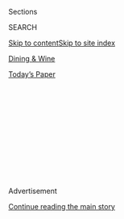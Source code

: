 <div id="app">

<div>

<div>

<div>

<div class="NYTAppHideMasthead css-1q2w90k e1suatyy0">

<div class="section css-ui9rw0 e1suatyy2">

<div class="css-eph4ug er09x8g0">

<div class="css-6n7j50">

</div>

<span class="css-1dv1kvn">Sections</span>

<div class="css-10488qs">

<span class="css-1dv1kvn">SEARCH</span>

</div>

[Skip to content](#site-content)[Skip to site index](#site-index)

</div>

<div id="masthead-section-label" class="css-1wr3we4 eaxe0e00">

[Dining &
Wine](https://www.nytimes3xbfgragh.onion/pages/dining/index.html)

</div>

<div class="css-10698na e1huz5gh0">

</div>

</div>

<div id="masthead-bar-one" class="section hasLinks css-15hmgas e1csuq9d3">

<div class="css-uqyvli e1csuq9d0">

</div>

<div class="css-1uqjmks e1csuq9d1">

</div>

<div class="css-9e9ivx">

[](https://myaccount.nytimes3xbfgragh.onion/auth/login?response_type=cookie&client_id=vi)

</div>

<div class="css-1bvtpon e1csuq9d2">

[Today’s
Paper](https://www.nytimes3xbfgragh.onion/section/todayspaper)

</div>

</div>

</div>

</div>

<div data-aria-hidden="false">

<div id="site-content" data-role="main">

<div>

<div class="css-1aor85t" style="opacity:0.000000001;z-index:-1;visibility:hidden">

<div class="css-1hqnpie">

<div class="css-epjblv">

<span class="css-17xtcya">[Dining &
Wine](/pages/dining/index.html)</span><span class="css-x15j1o">|</span><span class="css-fwqvlz">El
Bulli and a Meal for the
Ages</span>

</div>

<div class="css-k008qs">

<div class="css-1iwv8en">

<span class="css-18z7m18"></span>

<div>

</div>

</div>

<span class="css-1n6z4y"></span>

<div class="css-1705lsu">

<div class="css-4xjgmj">

<div class="css-4skfbu" data-role="toolbar" data-aria-label="Social Media Share buttons, Save button, and Comments Panel with current comment count" data-testid="share-tools">

  - 
  - 
  - 
  - 
    
    <div class="css-6n7j50">
    
    </div>

  - 

</div>

</div>

</div>

</div>

</div>

</div>

<div id="NYT_TOP_BANNER_REGION" class="css-13pd83m">

</div>

<div id="top-wrapper" class="css-1sy8kpn">

<div id="top-slug" class="css-l9onyx">

Advertisement

</div>

[Continue reading the main
story](#after-top)

<div class="ad top-wrapper" style="text-align:center;height:100%;display:block;min-height:250px">

<div id="top" class="place-ad" data-position="top" data-size-key="top">

</div>

</div>

<div id="after-top">

</div>

</div>

<div id="sponsor-wrapper" class="css-1hyfx7x">

<div id="sponsor-slug" class="css-19vbshk">

Supported by

</div>

[Continue reading the main
story](#after-sponsor)

<div id="sponsor" class="ad sponsor-wrapper" style="text-align:center;height:100%;display:block">

</div>

<div id="after-sponsor">

</div>

</div>

[The Pour](/column/the-pour "The Pour")

<div class="css-1vkm6nb ehdk2mb0">

# El Bulli and a Meal for the Ages

</div>

<div class="css-xt80pu e12qa4dv0">

<div class="css-18e8msd">

<div class="css-vp77d3 epjyd6m0">

<div class="css-1baulvz">

By [<span class="css-1baulvz last-byline" itemprop="name">Eric
Asimov</span>](https://www.nytimes3xbfgragh.onion/by/eric-asimov)

</div>

</div>

  - Sept. 21,
    2010

  - 
    
    <div class="css-4xjgmj">
    
    <div class="css-d8bdto" data-role="toolbar" data-aria-label="Social Media Share buttons, Save button, and Comments Panel with current comment count" data-testid="share-tools">
    
      - 
      - 
      - 
      - 
        
        <div class="css-6n7j50">
        
        </div>
    
      - 
    
    </div>
    
    </div>

</div>

</div>

<div class="section meteredContent css-1r7ky0e" name="articleBody" itemprop="articleBody">

<div class="css-1fanzo5 StoryBodyCompanionColumn">

<div class="css-53u6y8">

MORE than a year ago, before anybody had the slightest inkling that a
potential closing was in the offing, I achieved the unexpected coup of a
reservation at El Bulli, Ferran Adrià’s temple of avant-garde dining in
Spain.

I had never been there before, and it was a bit of a departure for me.
In covering food and wine, I’ve had an awful lot of opportunities to eat
in Michelin three-star restaurants or the equivalent. Most of the time,
I have tried to avoid them. Sure, the food is great. The meals are also
complicated, incredibly expensive, time consuming and fatiguing.

Maybe I’ve become that horrid caricature, the jaded guy who dreads the
punishment of having to go to a fancy restaurant. And in this economy\!
I know, we all should have such problems.

I didn’t always feel this way. Up until a few years ago, nothing would
have thrilled me more than dining at one of the most famous restaurants
on earth. I remember mind-blowing, life-changing meals at Boyer Les
Crayères outside Reims, France; and Taillevent in Paris; and fabulous
gatherings here in New York, at Le Bernardin, Per Se and Jean Georges.
Last year, I took my family to Daniel on my older son’s 18th birthday as
a rite of passage, and he and I had the joy of discovering Alinea
together on a college trip to Chicago.

</div>

</div>

<div class="css-1fanzo5 StoryBodyCompanionColumn">

<div class="css-53u6y8">

But over time, I have come to prefer simplicity over an exhausting
complexity and numbing elaboration. One of the greatest meals in my
recent memory took place in a rustic Italian wine cellar in Campania,
where, leaning against barrels in the dim light, we bit into balls of
warm, creamy buffalo mozzarella, bread torn from a crusty loaf and
chunks of spicy dried pork sausage. We drank rough red wine, the perfect
complement. The flavors were so elemental, direct and pure that I cannot
imagine a better meal, even if we’d had cutlery.

I’ve experienced a parallel progression with wine. Who wouldn’t love a
great Burgundy, a first-growth Bordeaux or a beautifully aged Barolo
every night of the week?

Should I feel ashamed to raise my hand here? Perhaps, again, because I
have had the pleasure of drinking many of these wines, I can afford to
feel choosy. Deserving wine lovers would trade an awful lot of Sancerre
for a bottle of Montrachet, one of the pinnacles of white-wine making. I
know this feeling deep in my gut. I certainly have not drunk enough
Montrachet in my life to be jaded about it, but at least I’ve had the
opportunity to savor it. Until you’ve had such experiences, the quest
for great wines — for benchmarks — is of paramount intellectual
importance.

</div>

</div>

<div class="css-79elbk" data-testid="photoviewer-wrapper">

<div class="css-z3e15g" data-testid="photoviewer-wrapper-hidden">

</div>

<div class="css-1a48zt4 ehw59r15" data-testid="photoviewer-children">

![<span class="css-16f3y1r e13ogyst0" data-aria-hidden="true">Montrachet
is one of the pinnacles of white-wine
making.</span><span class="css-cnj6d5 e1z0qqy90" itemprop="copyrightHolder"><span class="css-1ly73wi e1tej78p0">Credit...</span><span>Julien
Jourdes for The New York
Times</span></span>](https://static01.graylady3jvrrxbe.onion/images/2010/09/22/dining/26pour/26pour-jumbo.jpg?quality=75&auto=webp&disable=upscale)

</div>

</div>

<div class="css-1fanzo5 StoryBodyCompanionColumn">

<div class="css-53u6y8">

But if you have had these enviable opportunities, what becomes clear is
that majestic old bottles of magnitude and complexity, as well as more
modest bottles, have their proper place. Young, fresh wines offer
carefree pleasures, and build the foundation for a lifetime of enjoying
wine. These unpretentious wines form a basis for distinguishing wines of
greatness and consequence, just as humble, everyday meals provide the
earthbound frame of reference for heavenly feasts.

</div>

</div>

<div class="css-1fanzo5 StoryBodyCompanionColumn">

<div class="css-53u6y8">

Context is everything. Leaving aside moral consequences, the regular
consumption of monumental wines and exquisitely prepared foods
diminishes their capacity to inspire. When everything is awesome, people
lose the capacity to be awed. But reserving them for the rare moments
when the right company and the right time coalesce can’t help but
intensify their meaning.

So it was with El Bulli. It had been a gorgeous, sunny day in Spain, in
the city of Roses on the Costa Brava, the takeoff point for our journey
to the restaurant. And it is indeed a journey. A painfully narrow road
winds precariously over a promontory to the quiet cove where the
restaurant is. Dizzying drops, unimpeded by guardrails, plant gruesome
images of smoking wrecks in the canyon below — please, God, let it be
after the meal, not before\!

Finally we arrived at the restaurant, a tranquil oasis where the only
sound seemed to be the waves lapping at the shore. For me, the drive was
liberating, opening the mind and soul to whatever followed. It was not
merely a cab ride across town, but a crossing to another world, like
arriving at Brigadoon.

It almost doesn’t matter what we ate, and after 38 courses, none bigger
than a few bites, who can remember specifics? Oh, if you insist, I can’t
forget extraordinary beetroot cookies and tomato crackers, each
capturing sweet essences in suspended animation. Or succulent oysters
blended with luscious bone marrow, or tiny ravioli, the skins like clear
plastic teabags, which melt in your mouth until they dissolve in an
explosion of pine nut flavor.

What remains lodged in my memory is the totality — the laughter, the
surprise, the moments of discovered deliciousness as each novel
presentation unmoored the food from the burden of expectations. I
thought back many years, to the look of absolute astonishment and
delight on the face of my son Peter the first time he tasted chocolate
cake. I think that look was plastered on my face over the course of our
five-hour meal.

One of my friends brought along some older Riojas that were astounding
in their own right. But how do you pair wines with so many different
dishes? Left to the extensive but quite reasonably priced wine list, I
would have stuck happily with Champagne throughout the meal. Not
ordinary Champagne either, but superb, hard-to-find bottles like Selosse
Brut Initiale, which retails for about $125 but was on the list for
$165, or Jérôme Prévost for $140, or maybe both.

My meal was a transcendent experience, as it was meant to be. Once in a
lifetime is perfect, though I wouldn’t put it past El Bulli if twice
were even more so.

</div>

</div>

</div>

<div>

</div>

<div>

</div>

<div>

</div>

<div>

<div id="bottom-wrapper" class="css-1ede5it">

<div id="bottom-slug" class="css-l9onyx">

Advertisement

</div>

[Continue reading the main
story](#after-bottom)

<div id="bottom" class="ad bottom-wrapper" style="text-align:center;height:100%;display:block;min-height:90px">

</div>

<div id="after-bottom">

</div>

</div>

</div>

</div>

</div>

## Site Index

<div>

</div>

## Site Information Navigation

  - [© <span>2020</span> <span>The New York Times
    Company</span>](https://help.nytimes3xbfgragh.onion/hc/en-us/articles/115014792127-Copyright-notice)

<!-- end list -->

  - [NYTCo](https://www.nytco.com/)
  - [Contact
    Us](https://help.nytimes3xbfgragh.onion/hc/en-us/articles/115015385887-Contact-Us)
  - [Work with us](https://www.nytco.com/careers/)
  - [Advertise](https://nytmediakit.com/)
  - [T Brand Studio](http://www.tbrandstudio.com/)
  - [Your Ad
    Choices](https://www.nytimes3xbfgragh.onion/privacy/cookie-policy#how-do-i-manage-trackers)
  - [Privacy](https://www.nytimes3xbfgragh.onion/privacy)
  - [Terms of
    Service](https://help.nytimes3xbfgragh.onion/hc/en-us/articles/115014893428-Terms-of-service)
  - [Terms of
    Sale](https://help.nytimes3xbfgragh.onion/hc/en-us/articles/115014893968-Terms-of-sale)
  - [Site
    Map](https://spiderbites.nytimes3xbfgragh.onion)
  - [Help](https://help.nytimes3xbfgragh.onion/hc/en-us)
  - [Subscriptions](https://www.nytimes3xbfgragh.onion/subscription?campaignId=37WXW)

</div>

</div>

</div>

</div>
